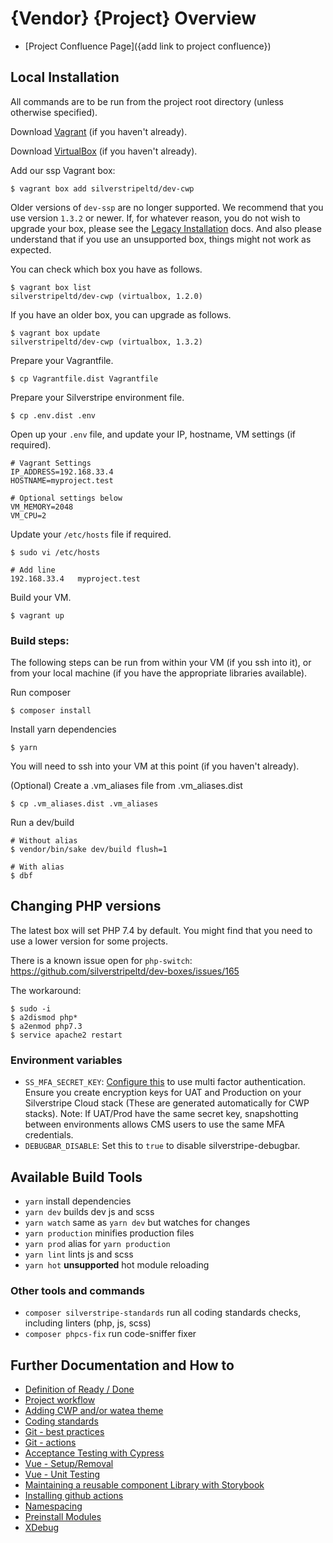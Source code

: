 # {Vendor} {Project} Overview

 * [Project Confluence Page]({add link to project confluence})

## Local Installation

All commands are to be run from the project root directory (unless otherwise specified).

Download [Vagrant](https://www.vagrantup.com/) (if you haven't already).

Download [VirtualBox](https://www.virtualbox.org/wiki/Downloads) (if you haven't already).

Add our ssp Vagrant box:

```
$ vagrant box add silverstripeltd/dev-cwp
```

Older versions of `dev-ssp` are no longer supported. We recommend that you use version `1.3.2` or newer. If, for
whatever reason, you do not wish to upgrade your box, please see the [Legacy Installation](docs/legacy-installation.md)
docs. And also please understand that if you use an unsupported box, things might not work as expected.

You can check which box you have as follows.

```
$ vagrant box list
silverstripeltd/dev-cwp (virtualbox, 1.2.0)
```

If you have an older box, you can upgrade as follows.

```
$ vagrant box update
silverstripeltd/dev-cwp (virtualbox, 1.3.2)
```

Prepare your Vagrantfile.

```
$ cp Vagrantfile.dist Vagrantfile
```

Prepare your Silverstripe environment file.

```
$ cp .env.dist .env
```

Open up your `.env` file, and update your IP, hostname, VM settings (if required).

```
# Vagrant Settings
IP_ADDRESS=192.168.33.4
HOSTNAME=myproject.test

# Optional settings below
VM_MEMORY=2048
VM_CPU=2
```

Update your `/etc/hosts` file if required.

```
$ sudo vi /etc/hosts

# Add line
192.168.33.4   myproject.test
```

Build your VM.
```
$ vagrant up
```

### Build steps:

The following steps can be run from within your VM (if you ssh into it), or from your local machine (if you have the
appropriate libraries available).

Run composer
```
$ composer install
```

Install yarn dependencies
```
$ yarn
```

You will need to ssh into your VM at this point (if you haven't already).

(Optional) Create a .vm_aliases file from .vm_aliases.dist
```
$ cp .vm_aliases.dist .vm_aliases
```

Run a dev/build
```
# Without alias
$ vendor/bin/sake dev/build flush=1

# With alias
$ dbf
```

## Changing PHP versions

The latest box will set PHP 7.4 by default. You might find that you need to use a lower version for some projects.

There is a known issue open for `php-switch`:
https://github.com/silverstripeltd/dev-boxes/issues/165

The workaround:
```
$ sudo -i
$ a2dismod php*
$ a2enmod php7.3
$ service apache2 restart
```

### Environment variables

- `SS_MFA_SECRET_KEY`: [Configure this](https://github.com/silverstripe/silverstripe-totp-authenticator#configuration)
to use multi factor authentication. Ensure you create encryption keys for UAT and Production on your Silverstripe Cloud
stack (These are generated automatically for CWP stacks). Note: If UAT/Prod have the same secret key, snapshotting
between environments allows CMS users to use the same MFA credentials.
- `DEBUGBAR_DISABLE`: Set this to `true` to disable silverstripe-debugbar.

## Available Build Tools

* `yarn` install dependencies
* `yarn dev` builds dev js and scss
* `yarn watch` same as `yarn dev` but watches for changes
* `yarn production` minifies production files
* `yarn prod` alias for `yarn production`
* `yarn lint` lints js and scss
* `yarn hot` **unsupported** hot module reloading

### Other tools and commands

* `composer silverstripe-standards` run all coding standards checks, including linters (php, js, scss)
* `composer phpcs-fix` run code-sniffer fixer

## Further Documentation and How to
* [Definition of Ready / Done](docs/definition-of-ready-done.md)
* [Project workflow](docs/project-workflow.md)
* [Adding CWP and/or watea theme](docs/cwp.md)
* [Coding standards](docs/coding-standards.md)
* [Git - best practices](docs/git.md)
* [Git - actions](docs/actions.md)
* [Acceptance Testing with Cypress](docs/cypress.md)
* [Vue - Setup/Removal](docs/vue-setup.md)
* [Vue - Unit Testing](docs/vue-test.md)
* [Maintaining a reusable component Library with Storybook](docs/storybook.md)
* [Installing github actions](docs/actions.md)
* [Namespacing](docs/namespacing.md)
* [Preinstall Modules](docs/preinstalled-modules.md)
* [XDebug](docs/xdebug.md)
